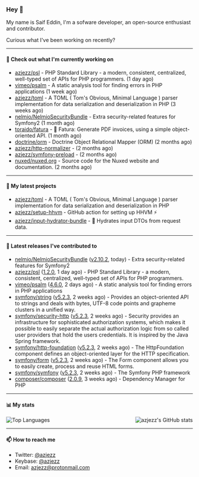 ### Hey 👋

My name is Saif Eddin, I'm a sofware developer, an open-source enthusiast and contributor.

Curious what I've been working on recently?

---

#### 👷 Check out what I'm currently working on

- [azjezz/psl](https://github.com/azjezz/psl) - PHP Standard Library - a modern, consistent, centralized, well-typed set of APIs for PHP programmers. (1 day ago)
- [vimeo/psalm](https://github.com/vimeo/psalm) - A static analysis tool for finding errors in PHP applications (1 week ago)
- [azjezz/toml](https://github.com/azjezz/toml) - A TOML ( Tom&#39;s Obvious, Minimal Language ) parser implementation for data serialization and deserialization in PHP (3 weeks ago)
- [nelmio/NelmioSecurityBundle](https://github.com/nelmio/NelmioSecurityBundle) - Extra security-related features for Symfony2 (1 month ago)
- [toraido/fatura](https://github.com/toraido/fatura) - 📝 Fatura: Generate PDF invoices, using a simple object-oriented API. (1 month ago)
- [doctrine/orm](https://github.com/doctrine/orm) - Doctrine Object Relational Mapper (ORM) (2 months ago)
- [azjezz/http-normalizer](https://github.com/azjezz/http-normalizer) -  (2 months ago)
- [azjezz/symfony-preload](https://github.com/azjezz/symfony-preload) -  (2 months ago)
- [nuxed/nuxed.org](https://github.com/nuxed/nuxed.org) - Source code for the Nuxed website and documentation. (2 months ago)

---

#### 🌱 My latest projects

- [azjezz/toml](https://github.com/azjezz/toml) - A TOML ( Tom&#39;s Obvious, Minimal Language ) parser implementation for data serialization and deserialization in PHP
- [azjezz/setup-hhvm](https://github.com/azjezz/setup-hhvm) - GitHub action for setting up HHVM  ⚡
- [azjezz/input-hydrator-bundle](https://github.com/azjezz/input-hydrator-bundle) - 🧱 Hydrates input DTOs from request data. 

---

#### 🔭 Latest releases I've contributed to

- [nelmio/NelmioSecurityBundle](https://github.com/nelmio/NelmioSecurityBundle) ([v2.10.2](https://github.com/nelmio/NelmioSecurityBundle/releases/tag/v2.10.2), today) - Extra security-related features for Symfony2
- [azjezz/psl](https://github.com/azjezz/psl) ([1.2.0](https://github.com/azjezz/psl/releases/tag/1.2.0), 1 day ago) - PHP Standard Library - a modern, consistent, centralized, well-typed set of APIs for PHP programmers.
- [vimeo/psalm](https://github.com/vimeo/psalm) ([4.6.0](https://github.com/vimeo/psalm/releases/tag/4.6.0), 2 days ago) - A static analysis tool for finding errors in PHP applications
- [symfony/string](https://github.com/symfony/string) ([v5.2.3](https://github.com/symfony/string/releases/tag/v5.2.3), 2 weeks ago) - Provides an object-oriented API to strings and deals with bytes, UTF-8 code points and grapheme clusters in a unified way.
- [symfony/security-http](https://github.com/symfony/security-http) ([v5.2.3](https://github.com/symfony/security-http/releases/tag/v5.2.3), 2 weeks ago) - Security provides an infrastructure for sophisticated authorization systems, which makes it possible to easily separate the actual authorization logic from so called user providers that hold the users credentials. It is inspired by the Java Spring framework.
- [symfony/http-foundation](https://github.com/symfony/http-foundation) ([v5.2.3](https://github.com/symfony/http-foundation/releases/tag/v5.2.3), 2 weeks ago) - The HttpFoundation component defines an object-oriented layer for the HTTP specification.
- [symfony/form](https://github.com/symfony/form) ([v5.2.3](https://github.com/symfony/form/releases/tag/v5.2.3), 2 weeks ago) - The Form component allows you to easily create, process and reuse HTML forms.
- [symfony/symfony](https://github.com/symfony/symfony) ([v5.2.3](https://github.com/symfony/symfony/releases/tag/v5.2.3), 2 weeks ago) - The Symfony PHP framework
- [composer/composer](https://github.com/composer/composer) ([2.0.9](https://github.com/composer/composer/releases/tag/2.0.9), 3 weeks ago) - Dependency Manager for PHP

---

#### 📊 My stats

<img align="right" alt="azjezz's GitHub stats" src="https://github-readme-stats.vercel.app/api?username=azjezz&count_private=1&show_icons=true&" />

![Top Languages](https://github-readme-stats.vercel.app/api/top-langs/?username=azjezz)

---

#### 📫 How to reach me

- Twitter: [@azjezz](https://twitter.com/azjezz)
- Keybase: [@azjezz](https://keybase.io/azjezz)
- Email: [azjezz@protonmail.com](mailto://azjezz@protonmail.com)
